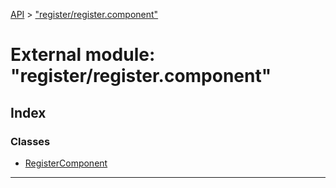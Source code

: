 [API](../README.md) > ["register/register.component"](../modules/_register_register_component_.md)

# External module: "register/register.component"

## Index

### Classes

* [RegisterComponent](../classes/_register_register_component_.registercomponent.md)

---

